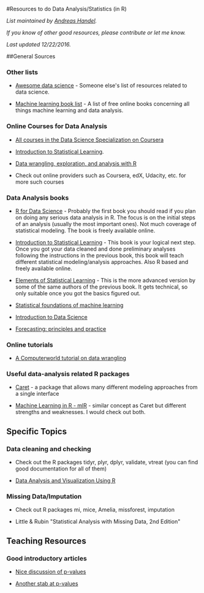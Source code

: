 #Resources to do Data Analysis/Statistics (in R)

*List maintained by [Andreas Handel](http://handelgroup.uga.edu/).*

*If you know of other good resources, please contribute or let me know.*

*Last updated 12/22/2016.*


##General Sources

### Other lists

* [Awesome data science](https://github.com/bulutyazilim/awesome-datascience) - Someone else's list of resources related to data science.

* [Machine learning book list](https://github.com/josephmisiti/awesome-machine-learning/blob/master/books.md) - A list of free online books concerning all things machine learning and data analysis.


### Online Courses for Data Analysis

* [All courses in the Data Science Specialization on Coursera](https://www.coursera.org/specializations/jhu-data-science)

* [Introduction to Statistical Learning](https://lagunita.stanford.edu/courses/HumanitiesSciences/StatLearning/Winter2016/about). 

* [Data wrangling, exploration, and analysis with R](http://stat545-ubc.github.io/index.html)

* Check out online providers such as Coursera, edX, Udacity, etc. for more such courses


### Data Analysis books

* [R for Data Science](http://r4ds.had.co.nz/) - Probably the first book you should read if you plan on doing any serious data analysis in R. The focus is on the initial steps of an analysis (usually the most important ones). Not much coverage of statistical modeling. The book is freely available online.

* [Introduction to Statistical Learning](http://www-bcf.usc.edu/~gareth/ISL/) - This book is your logical next step. Once you got your data cleaned and done preliminary analyses following the instructions in the previous book, this book will teach different statistical modeling/analysis approaches. Also R based and freely available online.

* [Elements of Statistical Learning](http://statweb.stanford.edu/~tibs/ElemStatLearn/) - This is the more advanced version by some of the same authors of the previous book. It gets technical, so only suitable once you got the basics figured out.

* [Statistical foundations of machine learning](https://www.otexts.org/book/sfml) 

* [Introduction to Data Science](http://jsresearch.net/index.html)

* [Forecasting: principles and practice](https://www.otexts.org/fpp/)


### Online tutorials

* [A Computerworld tutorial on data wrangling](http://www.computerworld.com/s/article/9243391/4_data_wrangling_tasks_in_R_for_advanced_beginners)


### Useful data-analysis related R packages

* [Caret](http://topepo.github.io/caret/index.html) - a package that allows many different modeling approaches from a single interface

* [Machine Learning in R - mlR](https://github.com/mlr-org/mlr) - similar concept as Caret but different strengths and weaknesses. I would check out both.


## Specific Topics


### Data cleaning and checking

* Check out the R packages tidyr, plyr, dplyr, validate, vtreat (you can find good documentation for all of them)

* [Data Analysis and Visualization Using R](http://varianceexplained.org/RData/)


### Missing Data/Imputation

* Check out R packages mi, mice, Amelia, missforest, imputation

* Little & Rubin "Statistical Analysis with Missing Data, 2nd Edition"


## Teaching Resources

### Good introductory articles

* [Nice discussion of p-values](http://fivethirtyeight.com/features/not-even-scientists-can-easily-explain-p-values/)

* [Another stab at p-values](http://fivethirtyeight.com/features/statisticians-found-one-thing-they-can-agree-on-its-time-to-stop-misusing-p-values/)




